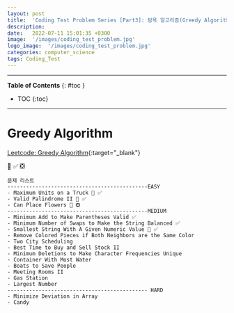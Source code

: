 ```yaml
---
layout: post
title:  'Coding Test Problem Series [Part3]: 탐욕 알고리즘(Greedy Algorithm) - 문제'
description: 
date:   2022-07-11 15:01:35 +0300
image:  '/images/coding_test_problem.jpg'
logo_image:  '/images/coding_test_problem.jpg'
categories: computer_science
tags: Coding_Test
---
```

---

**Table of Contents**
{: #toc }
*  TOC
{:toc}

---


# Greedy Algorithm



[Leetcode: Greedy Algorithm](https://leetcode.com/tag/greedy/){:target="_blank"}  

💟 ✅ ❎   

```
문제 리스트
---------------------------------------------EASY
- Maximum Units on a Truck 💟 ✅ 
- Valid Palindrome II 💟 ✅  
- Can Place Flowers 💟 ❎
---------------------------------------------MEDIUM
- Minimum Add to Make Parentheses Valid ✅  
- Minimum Number of Swaps to Make the String Balanced ✅ 
- Smallest String With A Given Numeric Value 💟 ✅  
- Remove Colored Pieces if Both Neighbors are the Same Color
- Two City Scheduling
- Best Time to Buy and Sell Stock II
- Minimum Deletions to Make Character Frequencies Unique
- Container With Most Water
- Boats to Save People
- Meeting Rooms II
- Gas Station
- Largest Number
--------------------------------------------- HARD
- Minimize Deviation in Array
- Candy
```
